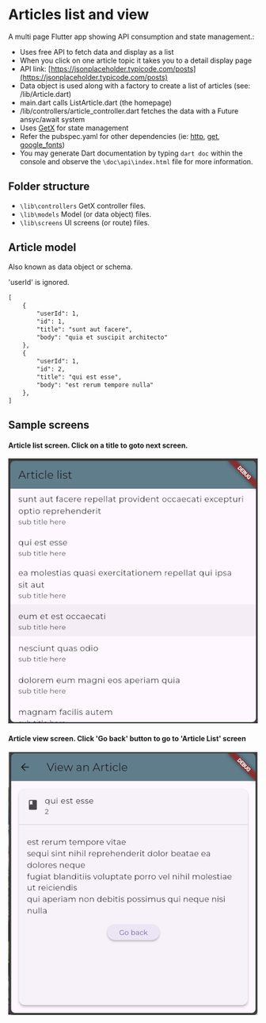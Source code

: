 # Articles list and view

A multi page Flutter app showing API consumption and state management.:

- Uses free API to fetch data and display as a list
- When you click on one article topic it takes you to a detail display page
- API link: [https://jsonplaceholder.typicode.com/posts](https://jsonplaceholder.typicode.com/posts)
- Data object is used along with a factory to create a list of articles (see: /lib/Article.dart)
- main.dart calls ListArticle.dart (the homepage)
- /lib/controllers/article_controller.dart fetches the data with a Future ansyc/await system
- Uses [GetX](https://pub.dev/packages/get) for state management 
- Refer the pubspec.yaml for other dependencies (ie: [http](https://pub.dev/packages/http), [get](https://pub.dev/packages/get), [google_fonts](https://pub.dev/packages/google_fonts))
 - You may generate Dart documentation by typing `dart doc` within the console and observe the `\doc\api\index.html` file for more information.

## Folder structure
- `\lib\controllers` GetX controller files.
- `\lib\models` Model (or data object) files.
- `\lib\screens` UI screens (or route) files.

## Article model 
Also known as data object or schema.

'userId' is ignored.
```
[
    {
        "userId": 1,
        "id": 1,
        "title": "sunt aut facere",
        "body": "quia et suscipit architecto"
    },
    {
        "userId": 1,
        "id": 2,
        "title": "qui est esse",
        "body": "est rerum tempore nulla"
    },
]
```
## Sample screens
#### Article list screen. Click on a title to goto next screen.
![List articles screen](./ListArticles.png)

#### Article view screen. Click 'Go back' button to go to 'Article List' screen
![View one article screen](./ViewArticle.png)